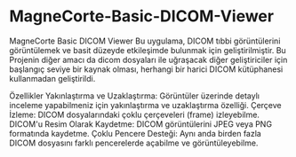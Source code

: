 # MagneCorte-Basic-DICOM-Viewer

MagneCorte Basic DICOM Viewer
Bu uygulama, DICOM tıbbi görüntülerini görüntülemek ve basit düzeyde etkileşimde bulunmak için geliştirilmiştir. Bu Projenin diğer amacı da dicom dosyaları ile uğraşacak diğer geliştiriciler için başlangıç seviye bir kaynak olması, herhangi bir harici DICOM kütüphanesi kullanmadan geliştirildi.

Özellikler
Yakınlaştırma ve Uzaklaştırma: Görüntüler üzerinde detaylı inceleme yapabilmeniz için yakınlaştırma ve uzaklaştırma özelliği.
Çerçeve İzleme: DICOM dosyalarındaki çoklu çerçeveleri (frame) izleyebilme.
DICOM'u Resim Olarak Kaydetme: DICOM görüntülerini JPEG veya PNG formatında kaydetme.
Çoklu Pencere Desteği: Aynı anda birden fazla DICOM dosyasını farklı pencerelerde açabilme ve görüntüleyebilme.
